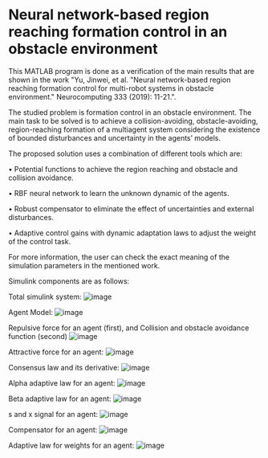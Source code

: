 # Neural network-based region reaching formation control in an obstacle environment
This MATLAB program is done as a verification of the main results that are shown in the work "Yu, Jinwei, et al. "Neural network-based region reaching formation control for multi-robot systems in obstacle environment." Neurocomputing 333 (2019): 11-21.".

The studied problem is formation control in an obstacle environment. The main task to be solved is to achieve a collision-avoiding, obstacle-avoiding, region-reaching formation of a multiagent system considering the existence of bounded disturbances and uncertainty in the agents’ models.

The proposed solution uses a combination of different tools which are:

•	Potential functions to achieve the region reaching and obstacle and collision avoidance.

•	RBF neural network to learn the unknown dynamic of the agents.

•	Robust compensator to eliminate the effect of uncertainties and external disturbances.

•	 Adaptive control gains with dynamic adaptation laws to adjust the weight of the control task.

 For more information, the user can check the exact meaning of the simulation parameters in the mentioned work.

Simulink components are as follows: 

Total simulink system:
![image](https://github.com/SokratALDARMINI/Neural-network-based-region-reaching-formation-control-in-obstacle-environment/assets/95107709/2172fa34-b161-45bf-841d-55cdd709374e)

Agent Model:
![image](https://github.com/SokratALDARMINI/Neural-network-based-region-reaching-formation-control-in-obstacle-environment/assets/95107709/6150a9d9-43c7-4140-aa87-2240627273bf)

Repulsive force for an agent (first), and Collision and obstacle avoidance function (second)
![image](https://github.com/SokratALDARMINI/Neural-network-based-region-reaching-formation-control-in-obstacle-environment/assets/95107709/b5fac168-9cac-4ea1-ac4e-23283092cad1)

Attractive force for an agent:
![image](https://github.com/SokratALDARMINI/Neural-network-based-region-reaching-formation-control-in-obstacle-environment/assets/95107709/16c66822-d0f5-44b6-b932-046b025a7e52)

Consensus law and its derivative:
![image](https://github.com/SokratALDARMINI/Neural-network-based-region-reaching-formation-control-in-obstacle-environment/assets/95107709/8c66bc8d-cf0f-4d0d-816e-c2723925e0b2)

Alpha adaptive law for an agent:
![image](https://github.com/SokratALDARMINI/Neural-network-based-region-reaching-formation-control-in-obstacle-environment/assets/95107709/3191bdc2-8849-4856-a0f4-68904bc6833a)

Beta adaptive law for an agent:
![image](https://github.com/SokratALDARMINI/Neural-network-based-region-reaching-formation-control-in-obstacle-environment/assets/95107709/e0d55232-1fba-468b-b0f6-ba4a618238dd)

s and x signal for an agent:
![image](https://github.com/SokratALDARMINI/Neural-network-based-region-reaching-formation-control-in-obstacle-environment/assets/95107709/3cc9ec25-d0f0-4d54-9c1a-9de300e3121c)

Compensator for an agent:
![image](https://github.com/SokratALDARMINI/Neural-network-based-region-reaching-formation-control-in-obstacle-environment/assets/95107709/6b9e0b1c-5c72-4b48-9ccf-8f152c257979)

Adaptive law for weights for an agent:
![image](https://github.com/SokratALDARMINI/Neural-network-based-region-reaching-formation-control-in-obstacle-environment/assets/95107709/1db78b69-7f44-4c38-a27a-6c74a718a492)












